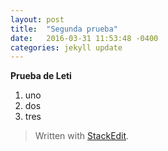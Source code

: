 ```yaml
---
layout: post
title:  "Segunda prueba"
date:   2016-03-31 11:53:48 -0400
categories: jekyll update
---
```


**Prueba de Leti**

 1. uno
 2. dos
 3. tres

> Written with [StackEdit](https://stackedit.io/).
